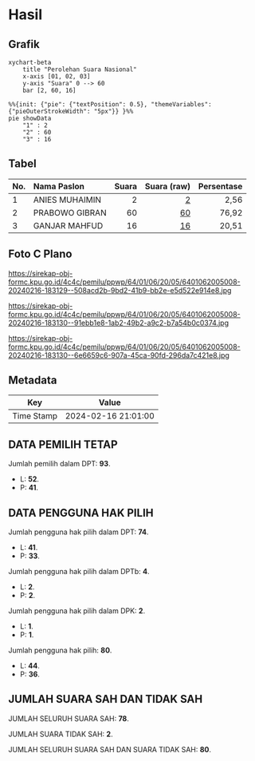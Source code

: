 # Hasil

## Grafik

```mermaid
xychart-beta
    title "Perolehan Suara Nasional"
    x-axis [01, 02, 03]
    y-axis "Suara" 0 --> 60
    bar [2, 60, 16]
```

```mermaid
%%{init: {"pie": {"textPosition": 0.5}, "themeVariables": {"pieOuterStrokeWidth": "5px"}} }%%
pie showData
    "1" : 2
    "2" : 60
    "3" : 16
```

## Tabel

| No. | Nama Paslon    | Suara | Suara (raw) | Persentase |
|:--- |:-------------- | -----:| -----------:| ----------:|
| 1   | ANIES MUHAIMIN | 2     | [2][p-1]    | 2,56       |
| 2   | PRABOWO GIBRAN | 60    | [60][p-2]   | 76,92      |
| 3   | GANJAR MAHFUD  | 16    | [16][p-3]   | 20,51      |


[p-1]: https://github.com/gigit-pemilu/pemilu-2024/blob/main/pilpres/hitung-suara/sub/64-kalimantan-timur/sub/01-paser/sub/06-long-ikis/sub/2005-semuntai/sub/008-tps/sub/paslon-1.txt
[p-2]: https://github.com/gigit-pemilu/pemilu-2024/blob/main/pilpres/hitung-suara/sub/64-kalimantan-timur/sub/01-paser/sub/06-long-ikis/sub/2005-semuntai/sub/008-tps/sub/paslon-2.txt
[p-3]: https://github.com/gigit-pemilu/pemilu-2024/blob/main/pilpres/hitung-suara/sub/64-kalimantan-timur/sub/01-paser/sub/06-long-ikis/sub/2005-semuntai/sub/008-tps/sub/paslon-3.txt

## Foto C Plano

https://sirekap-obj-formc.kpu.go.id/4c4c/pemilu/ppwp/64/01/06/20/05/6401062005008-20240216-183129--508acd2b-9bd2-41b9-bb2e-e5d522e914e8.jpg

https://sirekap-obj-formc.kpu.go.id/4c4c/pemilu/ppwp/64/01/06/20/05/6401062005008-20240216-183130--91ebb1e8-1ab2-49b2-a9c2-b7a54b0c0374.jpg

https://sirekap-obj-formc.kpu.go.id/4c4c/pemilu/ppwp/64/01/06/20/05/6401062005008-20240216-183130--6e6659c6-907a-45ca-90fd-296da7c421e8.jpg


## Metadata

| Key        | Value               |
| ---------- | ------------------- |
| Time Stamp | 2024-02-16 21:01:00 |


## DATA PEMILIH TETAP

Jumlah pemilih dalam DPT: **93**.
 * L: **52**.
 * P: **41**.

## DATA PENGGUNA HAK PILIH

Jumlah pengguna hak pilih dalam DPT: **74**.
 * L: **41**.
 * P: **33**.

Jumlah pengguna hak pilih dalam DPTb: **4**.
 * L: **2**.
 * P: **2**.

Jumlah pengguna hak pilih dalam DPK: **2**.
 * L: **1**.
 * P: **1**.

Jumlah pengguna hak pilih: **80**.
 * L: **44**.
 * P: **36**.

## JUMLAH SUARA SAH DAN TIDAK SAH

JUMLAH SELURUH SUARA SAH: **78**.

JUMLAH SUARA TIDAK SAH: **2**.

JUMLAH SELURUH SUARA SAH DAN SUARA TIDAK SAH: **80**.


